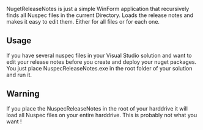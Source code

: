 ﻿NugetReleaseNotes is just a simple WinForm application that recursively 
finds all Nuspec files in the current Directory. Loads the release notes and makes 
it easy to edit them. Either for all files or for each one. 

## Usage

If you have several nuspec files in 
your Visual Studio solution and want to edit your release notes before you 
create and deploy your nuget packages. You just place NuspecReleaseNotes.exe in the root folder
of your solution and run it.

## Warning

If you place the NuspecReleaseNotes in the root of your harddrive it will load all Nuspec 
files on your entire harddrive. This is probably not what you want !


